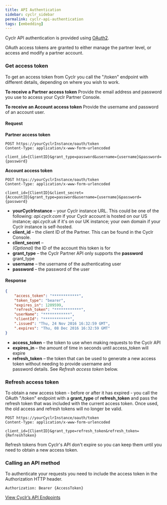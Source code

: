 ```yaml
---
title: API Authentication
sidebar: cyclr_sidebar
permalink: cyclr-api-authentication
tags: [embedding]
---
```


Cyclr API authentication is provided using [OAuth2](https://oauth.net/2/).

OAuth access tokens are granted to either manage the partner level, or access and modify a partner account.

### Get access token

To get an access token from Cyclr you call the "/token" endpoint with different details, depending on where you wish to work.

**To receive a Partner access token**
Provide the email address and password you use to access your Cyclr Partner Console.

**To receive an Account access token**
Provide the username and password of an account user.

#### Request

**Partner access token**

```http
POST https://yourCyclrInstance/oauth/token
Content-Type: application/x-www-form-urlencoded

client_id={ClientID}&grant_type=password&username={username}&password={password}
```

**Account access token**

```http
POST https://yourCyclrInstance/oauth/token
Content-Type: application/x-www-form-urlencoded

client_id={ClientID}&client_secret={AccountID}&grant_type=password&username={username}&password={password}
```

- **yourCyclrInstance** – your Cyclr instance URL. This could be one of the following: *api.cyclr.com* if your Cyclr account is hosted on our US instance; *api.cyclr.uk* if it's on our UK instance; your own domain if your Cyclr instance is self-hosted.
- **client_id** – the client ID of the Partner. This can be found in the Cyclr Console.
- **client_secret** –  
    _(Optional)_ the ID of the account this token is for
- **grant_type** – the Cyclr Partner API only supports the **password** grant\_type
- **username** – the username of the authenticating user
- **password** – the password of the user

#### Response

```json
{
    "access_token": "************",
    "token_type": "bearer",
    "expires_in": 1209599,
    "refresh_token": "************",
    "userName": "************",
    "clientId": "************",
    ".issued": "Thu, 24 Nov 2016 16:32:59 GMT",
    ".expires": "Thu, 08 Dec 2016 16:32:59 GMT"
}
```

- **access_token** – the token to use when making requests to the Cyclr API
- **expires_in** – the amount of time in seconds until access_token will expire
- **refresh_token** – the token that can be used to generate a new access token without needing to provide username and  
    password details.    See *Refresh access token* below.

### Refresh access token

To obtain a new access token - before or after it has expired - you call the OAuth "/token" endpoint with a **grant_type** of **refresh_token** and pass the refresh token that was included with the current access token. Once used, the old access and refresh tokens will no longer be valid.

```http
POST https://yourCyclrInstance/oauth/token
Content-Type: application/x-www-form-urlencoded

client_id={ClientID}&grant_type=refresh_token&refresh_token={RefreshToken}
```

Refresh tokens from Cyclr's API don't expire so you can keep them until you need to obtain a new access token.

### Calling an API method

To authenticate your requests you need to include the access token in the Authorization HTTP header.

```http
Authorization: Bearer {AccessToken}
```

[View Cyclr’s API Endpoints](./api-endpoints)

